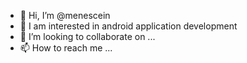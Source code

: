 - 👋 Hi, I’m @menescein
- 👀 I am interested in android application development 
- 💞️ I’m looking to collaborate on ...
- 📫 How to reach me ...

<!---
menescein/menescein is a ✨ special ✨ repository because its `README.md` (this file) appears on your GitHub profile.
You can click the Preview link to take a look at your changes.
--->

